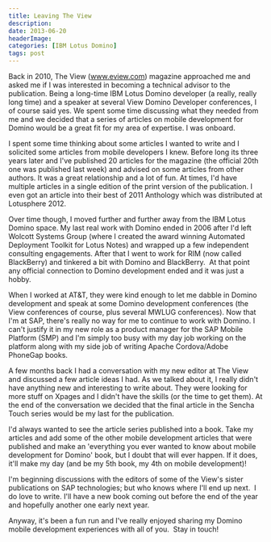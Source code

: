 ```yaml
---
title: Leaving The View
description: 
date: 2013-06-20
headerImage: 
categories: [IBM Lotus Domino]
tags: post
---
```


Back in 2010, The View (www.eview.com) magazine approached me and asked me if I was interested in becoming a technical advisor to the publication. Being a long-time IBM Lotus Domino developer (a really, really long time) and a speaker at several View Domino Developer conferences, I of course said yes. We spent some time discussing what they needed from me and we decided that a series of articles on mobile development for Domino would be a great fit for my area of expertise. I was onboard.

I spent some time thinking about some articles I wanted to write and I solicited some articles from mobile developers I knew. Before long its three years later and I've published 20 articles for the magazine (the official 20th one was published last week) and advised on some articles from other authors. It was a great relationship and a lot of fun. At times, I'd have multiple articles in a single edition of the print version of the publication. I even got an article into their best of 2011 Anthology which was distributed at Lotusphere 2012.

Over time though, I moved further and further away from the IBM Lotus Domino space. My last real work with Domino ended in 2006 after I'd left Wolcott Systems Group (where I created the award winning Automated Deployment Toolkit for Lotus Notes) and wrapped up a few independent consulting engagements. After that I went to work for RIM (now called BlackBerry) and tinkered a bit with Domino and BlackBerry.  At that point any official connection to Domino development ended and it was just a hobby.

When I worked at AT&T, they were kind enough to let me dabble in Domino development and speak at some Domino development conferences (the View conferences of course, plus several MWLUG conferences). Now that I'm at SAP, there's really no way for me to continue to work with Domino. I can't justify it in my new role as a product manager for the SAP Mobile Platform (SMP) and I'm simply too busy with my day job working on the platform along with my side job of writing Apache Cordova/Adobe PhoneGap books.

A few months back I had a conversation with my new editor at The View and discussed a few article ideas I had. As we talked about it, I really didn't have anything new and interesting to write about. They were looking for more stuff on Xpages and I didn't have the skills (or the time to get them). At the end of the conversation we decided that the final article in the Sencha Touch series would be my last for the publication.

I'd always wanted to see the article series published into a book. Take my articles and add some of the other mobile development articles that were published and make an 'everything you ever wanted to know about mobile development for Domino' book, but I doubt that will ever happen. If it does, it'll make my day (and be my 5th book, my 4th on mobile development)!

I'm beginning discussions with the editors of some of the View's sister publications on SAP technologies; but who knows where I'll end up next.  I do love to write. I'll have a new book coming out before the end of the year and hopefully another one early next year.

Anyway, it's been a fun run and I've really enjoyed sharing my Domino mobile development experiences with all of you.  Stay in touch!
